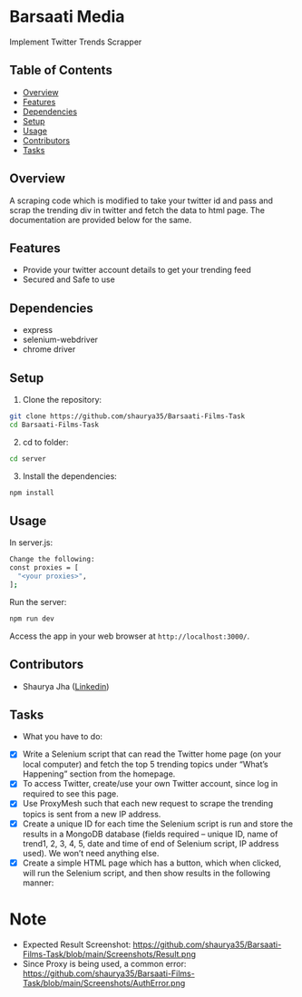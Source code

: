# Barsaati Media

Implement Twitter Trends Scrapper

## Table of Contents

- [Overview](#overview)
- [Features](#features)
- [Dependencies](#dependencies)
- [Setup](#setup)
- [Usage](#usage)
- [Contributors](#contributors)
- [Tasks](#Tasks)


## Overview

A scraping code which is modified to take your twitter id and pass and scrap the trending div in twitter and fetch the data to html page. The documentation are provided below for the same.

## Features

- Provide your twitter account details to get your trending feed
- Secured and Safe to use 

## Dependencies

- express
- selenium-webdriver
- chrome driver

## Setup

1. Clone the repository:

```bash
git clone https://github.com/shaurya35/Barsaati-Films-Task
cd Barsaati-Films-Task
```
2. cd to folder:

```bash
cd server
```

3. Install the dependencies:

```bash
npm install
```

## Usage

In server.js:
```bash
Change the following:
const proxies = [
  "<your proxies>",
];
```

Run the server:

```bash
npm run dev
```

Access the app in your web browser at `http://localhost:3000/`.

## Contributors

- Shaurya Jha ([Linkedin](https://www.linkedin.com/in/shaurya--jha/))

## Tasks

- What you have to do:
- [x] Write a Selenium script that can read the Twitter home page (on your local
computer) and fetch the top 5 trending topics under “What’s Happening”
section from the homepage.
- [x] To access Twitter, create/use your own Twitter account, since log in
required to see this page.
- [x] Use ProxyMesh such that each new request to scrape the trending topics
is sent from a new IP address.
- [x] Create a unique ID for each time the Selenium script is run and store the
results in a MongoDB database (fields required – unique ID, name of
trend1, 2, 3, 4, 5, date and time of end of Selenium script, IP address
used). We won’t need anything else.
- [x] Create a simple HTML page which has a button, which when clicked, will
run the Selenium script, and then show results in the following manner:

# Note
- Expected Result Screenshot: https://github.com/shaurya35/Barsaati-Films-Task/blob/main/Screenshots/Result.png
- Since Proxy is being used, a common error: https://github.com/shaurya35/Barsaati-Films-Task/blob/main/Screenshots/AuthError.png 
